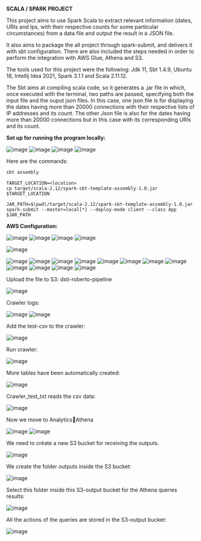**SCALA / SPARK PROJECT**



This project aims to use Spark Scala to extract relevant information (dates, URIs and Ips, with their respective counts for some particular circumstances) from a data file and output the result in a JSON file.

It also aims to package the all project through spark-submit, and delivers it with sbt configuration. There are also included the steps needed in order to perform the integration with AWS Glue, Athena and S3.

The tools used for this project were the following: Jdk 11, Sbt 1.4.9, Ubuntu 18, Intellij Idea 2021, Spark 3.1.1 and Scala 2.11.12.

The Sbt aims at compiling scala code, so it generates a .jar file in which, once executed with the terminal, two paths are passed, specifying both the input file and the ouput json files. In this case, one json file is for displaying the dates having more than 20000 connections with their respective lists of IP addresses and its count. The other Json file is also for the dates having more than 20000 connections but in this case with its corresponding URIs and its count.

**Set up for running the program locally:**

![image](https://user-images.githubusercontent.com/44393451/120082086-4c85f280-c0c1-11eb-9b5f-823a3c703aff.png)
![image](https://user-images.githubusercontent.com/44393451/120082089-4f80e300-c0c1-11eb-8811-4618c0cc2e29.png)
![image](https://user-images.githubusercontent.com/44393451/120082091-53146a00-c0c1-11eb-88a8-e94cad0e4ff2.png)
![image](https://user-images.githubusercontent.com/44393451/120082093-5576c400-c0c1-11eb-97cd-17e6ffa66b72.png)

Here are the commands:

```bash
sbt assembly
```

```
TARGET_LOCATION=<location>
cp target/scala-2.12/spark-sbt-template-assembly-1.0.jar $TARGET_LOCATION
```

```
JAR_PATH=$(pwd)/target/scala-2.12/spark-sbt-template-assembly-1.0.jar
spark-submit --master=local[*] --deploy-mode client --class App $JAR_PATH
```

**AWS Configuration:**

![image](https://user-images.githubusercontent.com/44393451/120082148-a8e91200-c0c1-11eb-948b-ddfd13a9ef04.png)
![image](https://user-images.githubusercontent.com/44393451/120082151-ab4b6c00-c0c1-11eb-988b-de25f8e1ae45.png)
![image](https://user-images.githubusercontent.com/44393451/120082157-ae465c80-c0c1-11eb-8528-0e0b35326846.png)
![image](https://user-images.githubusercontent.com/44393451/120082158-af778980-c0c1-11eb-9dd1-5d39368296b9.png)

![image](https://user-images.githubusercontent.com/44393451/120082161-b2727a00-c0c1-11eb-9c3e-588787ee5632.png)

![image](https://user-images.githubusercontent.com/44393451/120082167-c28a5980-c0c1-11eb-9ee5-41426e5b266c.png)
![image](https://user-images.githubusercontent.com/44393451/120082169-c5854a00-c0c1-11eb-8e5b-62df6b61146c.png)
![image](https://user-images.githubusercontent.com/44393451/120082171-c7e7a400-c0c1-11eb-9f71-02d3804c1d5e.png)
![image](https://user-images.githubusercontent.com/44393451/120082175-ca49fe00-c0c1-11eb-88ea-5c7e945524d0.png)
![image](https://user-images.githubusercontent.com/44393451/120082177-cc13c180-c0c1-11eb-8121-097c0a6f86a9.png)
![image](https://user-images.githubusercontent.com/44393451/120082181-ce761b80-c0c1-11eb-9664-4d138f0455c4.png)
![image](https://user-images.githubusercontent.com/44393451/120082183-d03fdf00-c0c1-11eb-9279-6b028b07a05a.png)
![image](https://user-images.githubusercontent.com/44393451/120082184-d2a23900-c0c1-11eb-89f1-73827e4ef373.png)
![image](https://user-images.githubusercontent.com/44393451/120082185-d46bfc80-c0c1-11eb-8553-1c8589d70a25.png)
![image](https://user-images.githubusercontent.com/44393451/120082188-d766ed00-c0c1-11eb-8f5a-a2c117ee30cb.png)
![image](https://user-images.githubusercontent.com/44393451/120082192-d930b080-c0c1-11eb-8389-3c3ee41b8a2e.png)
![image](https://user-images.githubusercontent.com/44393451/120082194-db930a80-c0c1-11eb-8d70-257eb4692ef9.png)

Upload the file to S3: dsti-roberto-pipeline

![image](https://user-images.githubusercontent.com/44393451/120082197-e0f05500-c0c1-11eb-8aac-56b8b61edd2a.png)


Crawler logs:

![image](https://user-images.githubusercontent.com/44393451/120082203-e6e63600-c0c1-11eb-8db0-a221addfa732.png)
![image](https://user-images.githubusercontent.com/44393451/120082205-e8aff980-c0c1-11eb-8b61-17deb7c1d211.png)

Add the test-csv to the crawler:

![image](https://user-images.githubusercontent.com/44393451/120082207-ee0d4400-c0c1-11eb-99c3-79f10ca082c9.png)

Run crawler:

![image](https://user-images.githubusercontent.com/44393451/120082209-f2d1f800-c0c1-11eb-9d49-69805e8ffb33.png)

More tables have been automatically created:

![image](https://user-images.githubusercontent.com/44393451/120082216-f9606f80-c0c1-11eb-831d-ea3d1317d4e6.png)


Crawler\_test\_txt reads the csv data:

![image](https://user-images.githubusercontent.com/44393451/120082225-07ae8b80-c0c2-11eb-9d40-4444a3509e35.png)


Now we move to AnalyticsAthena

![image](https://user-images.githubusercontent.com/44393451/120082229-0da46c80-c0c2-11eb-8540-638f09f94a1c.png)
![image](https://user-images.githubusercontent.com/44393451/120082231-109f5d00-c0c2-11eb-8e92-88744925c532.png)


We need to créate a new S3 bucket for receiving the outputs.

![image](https://user-images.githubusercontent.com/44393451/120082235-15fca780-c0c2-11eb-978a-5a0950656166.png)


We create the folder outputs inside the S3 bucket:

![image](https://user-images.githubusercontent.com/44393451/120082241-1bf28880-c0c2-11eb-88f6-53da5fdc98bd.png)


Select this folder inside this S3-output bucket for the Athena queries results:

![image](https://user-images.githubusercontent.com/44393451/120082246-23199680-c0c2-11eb-8cca-9e6c267cde5b.png)


All the actions of the queries are stored in the S3-output bucket:

![image](https://user-images.githubusercontent.com/44393451/120082253-2876e100-c0c2-11eb-8144-65dac5ae039b.png)
